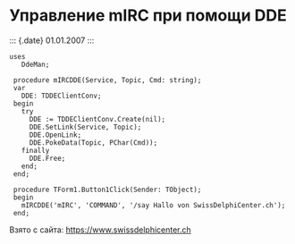 Управление mIRC при помощи DDE
==============================

::: {.date}
01.01.2007
:::

    uses
       DdeMan;
     
     procedure mIRCDDE(Service, Topic, Cmd: string);
     var
       DDE: TDDEClientConv;
     begin
       try
         DDE := TDDEClientConv.Create(nil);
         DDE.SetLink(Service, Topic);
         DDE.OpenLink;
         DDE.PokeData(Topic, PChar(Cmd));
       finally
         DDE.Free;
       end;
     end;
     
     procedure TForm1.Button1Click(Sender: TObject);
     begin
       mIRCDDE('mIRC', 'COMMAND', '/say Hallo von SwissDelphiCenter.ch');
     end;

Взято с сайта: <https://www.swissdelphicenter.ch>
